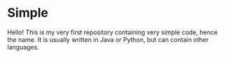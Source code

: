 # Simple
Hello! This is my very first repository containing very simple code, hence the name. It is usually written in Java or Python, but can contain other languages.
